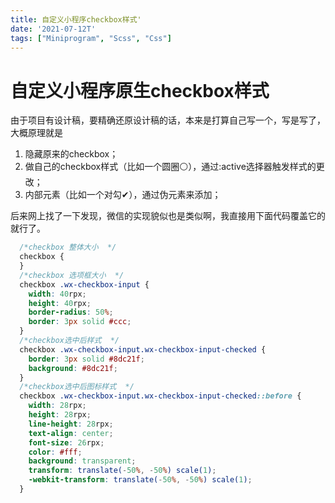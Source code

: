 ```yaml
---
title: 自定义小程序checkbox样式'
date: '2021-07-12T'
tags: ["Miniprogram", "Scss", "Css"]
---
```

# 自定义小程序原生checkbox样式
由于项目有设计稿，要精确还原设计稿的话，本来是打算自己写一个，写是写了，大概原理就是
1. 隐藏原来的checkbox；
2. 做自己的checkbox样式（比如一个圆圈⚪），通过:active选择器触发样式的更改；
3. 内部元素（比如一个对勾✔），通过伪元素来添加；

后来网上找了一下发现，微信的实现貌似也是类似啊，我直接用下面代码覆盖它的就行了。
```scss
  /*checkbox 整体大小  */
  checkbox {
  }
  /*checkbox 选项框大小  */
  checkbox .wx-checkbox-input {
    width: 40rpx;
    height: 40rpx;
    border-radius: 50%;
    border: 3px solid #ccc;
  }
  /*checkbox选中后样式  */
  checkbox .wx-checkbox-input.wx-checkbox-input-checked {
    border: 3px solid #8dc21f;
    background: #8dc21f;
  }
  /*checkbox选中后图标样式  */
  checkbox .wx-checkbox-input.wx-checkbox-input-checked::before {
    width: 28rpx;
    height: 28rpx;
    line-height: 28rpx;
    text-align: center;
    font-size: 26rpx;
    color: #fff;
    background: transparent;
    transform: translate(-50%, -50%) scale(1);
    -webkit-transform: translate(-50%, -50%) scale(1);
  }
```